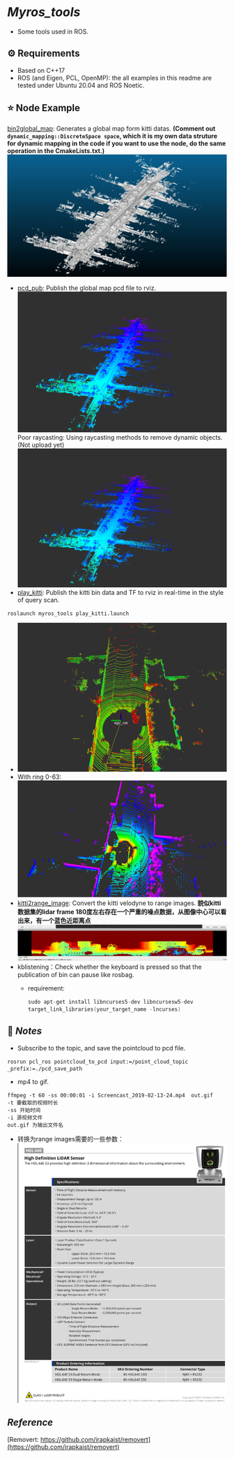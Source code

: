 # *Myros_tools*

- Some tools used in ROS.

## ⚙️ Requirements

- Based on C++17
- ROS (and Eigen, PCL, OpenMP): the all examples in this readme are tested under Ubuntu 20.04 and ROS Noetic.

## ⭐️ Node Example

[bin2global_map](myros_tools/src/bin2global_map.cpp): Generates a global map form kitti datas. **(Comment out ``dynamic_mapping::DiscreteSpace space``, which it is my own data struture for dynamic mapping in the code if you want to use the node, do the same operation in the CmakeLists.txt.)**
![img](imgs/05.png)

- [pcd_pub](myros_tools/src/pcd_pub.cpp): Publish the global map pcd file to rviz.
  ![img](imgs/05r.png)
  Poor raycasting: Using raycasting methods to remove dynamic objects.(Not upload yet)
  ![img](imgs/poor_raycasting.png)
- [play_kitti](myros_tools/src/play_kitti.cpp): Publish the kitti bin data and TF to rviz in real-time in the style of query scan.

```
roslaunch myros_tools play_kitti.launch 
```

- ![img](imgs/scan.png)
- With ring 0-63:
  ![img](imgs/ring.png)
- [kitti2range_image](myros_tools/src/kitti2range_image.cpp): Convert the kitti velodyne to range images. **貌似kitti数据集的lidar frame 180度左右存在一个严重的噪点数据，从图像中心可以看出来，有一个蓝色近距离点**
  ![img](imgs/range_images.gif)
- kblistening：Check whether the keyboard is pressed so that the publication of bin can pause like rosbag.
  - requirement:

    ```C++
    sudo apt-get install libncurses5-dev libncursesw5-dev
    target_link_libraries(your_target_name -lncurses)
    ```

## 💬 *Notes*

- Subscribe to the topic, and save the pointcloud to pcd file.

```
rosrun pcl_ros pointcloud_to_pcd input:=/point_cloud_topic _prefix:=./pcd_save_path
```

- mp4 to gif.

```
ffmpeg -t 60 -ss 00:00:01 -i Screencast_2019-02-13-24.mp4  out.gif
-t 要截取的视频时长
-ss 开始时间
-i 源视频文件
out.gif 为输出文件名
```

- 转换为range images需要的一些参数：
  ![](imgs/velodyne_params.png)

## *Reference*

[Removert: https://github.com/irapkaist/removert](https://github.com/irapkaist/removert)
